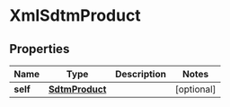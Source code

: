 

# XmlSdtmProduct

## Properties

Name | Type | Description | Notes
------------ | ------------- | ------------- | -------------
**self** | [**SdtmProduct**](SdtmProduct.md) |  |  [optional]




